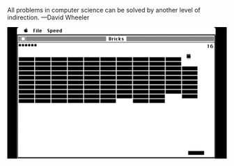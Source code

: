 All problems in computer science can be solved by another level of indirection. 
—David Wheeler

![bricks](bricks.png)
